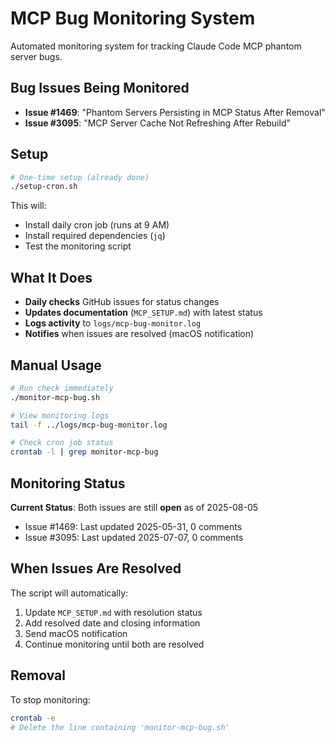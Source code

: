 # MCP Bug Monitoring System

Automated monitoring system for tracking Claude Code MCP phantom server bugs.

## Bug Issues Being Monitored

- **Issue #1469**: "Phantom Servers Persisting in MCP Status After Removal"
- **Issue #3095**: "MCP Server Cache Not Refreshing After Rebuild"

## Setup

```bash
# One-time setup (already done)
./setup-cron.sh
```

This will:
- Install daily cron job (runs at 9 AM)
- Install required dependencies (`jq`)
- Test the monitoring script

## What It Does

- **Daily checks** GitHub issues for status changes
- **Updates documentation** (`MCP_SETUP.md`) with latest status
- **Logs activity** to `logs/mcp-bug-monitor.log`
- **Notifies** when issues are resolved (macOS notification)

## Manual Usage

```bash
# Run check immediately
./monitor-mcp-bug.sh

# View monitoring logs
tail -f ../logs/mcp-bug-monitor.log

# Check cron job status  
crontab -l | grep monitor-mcp-bug
```

## Monitoring Status

**Current Status**: Both issues are still **open** as of 2025-08-05
- Issue #1469: Last updated 2025-05-31, 0 comments
- Issue #3095: Last updated 2025-07-07, 0 comments

## When Issues Are Resolved

The script will automatically:
1. Update `MCP_SETUP.md` with resolution status
2. Add resolved date and closing information  
3. Send macOS notification
4. Continue monitoring until both are resolved

## Removal

To stop monitoring:
```bash
crontab -e
# Delete the line containing 'monitor-mcp-bug.sh'
```